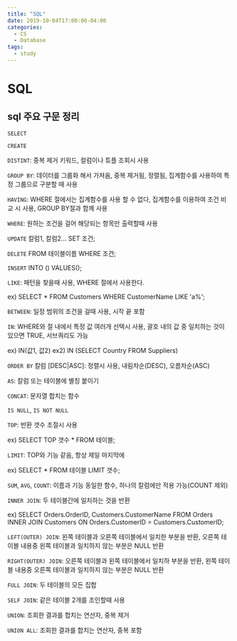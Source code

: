 ```yaml
---
title: "SQL"
date: 2019-10-04T17:00:00-04:00
categories:
  - CS
  - Database
tags:
  - study
---
```


# SQL

## sql 주요 구문 정리

`SELECT`

`CREATE`

`DISTINT`: 중복 제거 키워드, 컬럼이나 튜플 조회시 사용

`GROUP BY`: 데이터를 그룹화 해서 가져옴, 중복 제거됨, 정렬됨, 집계함수를 사용하여 특정 그룹으로 구분할 때 사용

`HAVING`: WHERE 절에서는 집계함수를 사용 할 수 없다, 집계함수를 이용하여 조건 비교 시 사용, GROUP BY절과 함께 사용

`WHERE`: 원하는 조건을 걸어 해당되는 항목만 출력할때 사용

`UPDATE` 칼럼1, 칼럼2... SET 조건;

`DELETE` FROM 테이블이름 WHERE 조건;

`INSERT` INTO () VALUES();

`LIKE`: 패턴을 찾을때 사용, WHERE 절에서 사용한다. 

ex) SELECT * FROM Customers WHERE CustomerName LIKE 'a%';

`BETWEEN`: 일정 범위의 조건을 걸때 사용, 시작 끝 포함

`IN`: WHERE와 절 내에서 특정 값 여러개 선택시 사용, 괄호 내의 값 중 일치하는 것이 있으면 TRUE, 서브쿼리도 가능 

ex) IN(값1, 값2)  ex2) IN (SELECT Country FROM Suppliers)

`ORDER BY` 칼럼 [DESC|ASC]: 정렬시 사용, 내림차순(DESC), 오름차순(ASC)

`AS`: 칼럼 또는 테이블에 별칭 붙이기

`CONCAT`: 문자열 합치는 함수

`IS NULL`, `IS NOT NULL`

`TOP`: 반환 갯수 조절시 사용 

ex) SELECT TOP 갯수 * FROM 테이블;

`LIMIT`: TOP와 기능 같음, 항상 제일 마지막에 

ex) SELECT * FROM 테이블 LIMIT 갯수;

`SUM`, `AVG`, `COUNT`: 이름과 기능 동일한 함수, 하나의 칼럼에만 적용 가능(COUNT 제외)

`INNER JOIN`: 두 테이블간에 일치하는 것을 반환 

ex) SELECT Orders.OrderID, Customers.CustomerName
FROM Orders
INNER JOIN Customers ON Orders.CustomerID = Customers.CustomerID;


`LEFT(OUTER) JOIN`: 왼쪽 테이블과 오른쪽 테이블에서 일치한 부분을 반환, 오른쪽 테이블 내용중 왼쪽 테이블과 일치하지 않는 부분은 NULL 반환

`RIGHT(OUTER) JOIN`: 오른쪽 테이블과 왼쪽 테이블에서 일치하 부분을 반환, 왼쪽 테이블 내용중 오른쪽 테이블과 일치하지 않는 부분은 NULL 반환

`FULL JOIN`: 두 테이블의 모든 집합

`SELF JOIN`: 같은 테이블 2개를 조인할때 사용

`UNION`: 조회한 결과를 합치는 연산자, 중복 제거

`UNION ALL`: 조회한 결과를 합치는 연산자, 중복 포함
